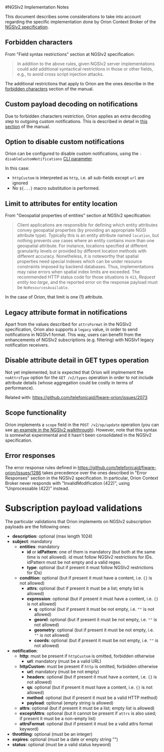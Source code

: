 #<a name="top"></a>NGSIv2 Implementation Notes

This document describes some considerations to take into account
regarding the specific implementation done by Orion Context Broker
of the [NGSIv2 specification](http://telefonicaid.github.io/fiware-orion/api/v2/stable/).

## Forbidden characters

From "Field syntax restrictions" section at NGSIv2 specification:

> In addition to the above rules, given NGSIv2 server implementations could add additional
> syntactical restrictions in those or other fields, e.g., to avoid cross script injection attacks.

The additional restrictions that apply to Orion are the ones describe in the
[forbidden characters](forbidden_characters.md) section of the manual.

## Custom payload decoding on notifications

Due to forbidden characters restriction, Orion applies an extra decoding step to outgoing
custom notifications. This is described in detail in [this section](forbidden_characters.md#custom-payload-special-treatment)
of the manual.

## Option to disable custom notifications

Orion can be configured to disable custom notifications, using the `-disableCustomNotifications` [CLI parameter](../admin/cli.md).

In this case:

* `httpCustom` is interpreted as `http`, i.e. all sub-fields except `url` are ignored
* No `${...}` macro substitution is performed.

## Limit to attributes for entity location

From "Geospatial properties of entities" section at NGSIv2 specification:

> Client applications are responsible for defining which entity attributes convey geospatial properties
> (by providing an appropriate NGSI attribute type). Typically this is an entity attribute named `location`,
> but nothing prevents use cases where an entity contains more than one geospatial attribute. For instance,
> locations specified at different granularity levels or provided by different location methods with different
> accuracy. Nonetheless, it is noteworthy that spatial properties need special indexes which can be under resource
> constraints imposed by backend databases. Thus, implementations may raise errors when spatial index limits are
> exceeded. The recommended HTTP status code for those situations is `413`, *Request entity too large*, and the
> reported error on the response payload must be `NoResourcesAvailable`.

In the case of Orion, that limit is one (1) attribute.

## Legacy attribute format in notifications

Apart from the values described for `attrsFormat` in the NGSIv2 specification, Orion also supports a
`legacy` value, in order to send notifications in NGSIv1 format. This way, users can benefit from the
enhancements of NGSIv2 subscriptions (e.g. filtering) with NGSIv1 legacy notification receivers.

## Disable attribute detail in GET types operation

Not yet implemented, but is expected that Orion will implmement the `noAttrsType` option for the
`GET /v2/types` operation in order to not include attribute details (whose aggregation could be
costly in terms of performance).

Related with: https://github.com/telefonicaid/fiware-orion/issues/2073

## Scope functionality

Orion implements a `scope` field in the `POST /v2/op/update` operation (you can see
[an example in the NGSIv2 walkthrough](walkthrough_apiv2.md#batch-operations)). However, note that this syntax is
somewhat experimental and it hasn't been consolidated in the NGSIv2 specification.

## Error responses

The error response rules defined in https://github.com/telefonicaid/fiware-orion/issues/1286 takes precedence over
the ones described in "Error Responses" section in the NGSIv2 specification. In particular, Orion Context
Broker never responds with "InvalidModification (422)", using "Unprocessable (422)" instead.

# Subscription payload validations

The particular validations that Orion implements on NGSIv2 subscription payloads are the following ones:

* **description**: optional (max length 1024)
* **subject**: mandatory
  * **entities**: mandatory
    * **id** or **idPattern**: one of them is mandatory (but both at the same time is not allowed). id
      must follow NGSIv2 restrictions for IDs. idPattern must be not empty and a valid regex.
    * **type**: optional (but if present it must follow NGSIv2 restrictions for IDs)
  * **condition**: optional (but if present it must have a content, i.e. `{}` is not allowed)
    * **attrs**: optional (but if present it must be a list; empty list is allowed)
    * **expression**: optional (but if present it must have a content, i.e. `{}` is not allowed)
      * **q**: optional (but if present it must be not empty, i.e. `""` is not allowed)
      * **georel**: optional (but if present it must be not empty, i.e. `""` is not allowed)
      * **geometry**: optional (but if present it must be not empty, i.e. `""` is not allowed)
      * **coords**: optional (but if present it must be not empty, i.e. `""` is not allowed)
* **notification**:
  * **http**: must be present if `httpCustom` is omitted, forbidden otherwise
    * **url**: mandatory (must be a valid URL)
  * **httpCustom**: must be present if `http` is omitted, forbidden otherwise
    * **url**: mandatory (must be not empty)
    * **headers**: optional (but if present it must have a content, i.e. `{}` is not allowed)
    * **qs**: optional (but if present it must have a content, i.e. `{}` is not allowed)
    * **method**: optional (but if present it must be a valid HTTP method)
    * **payload**: optional (empty string is allowed)
  * **attrs**: optional (but if present it must be a list; empty list is allowed)
  * **exceptAttrs**: optional (but it cannot be present if `attrs` is also used; if present it must be a non-empty list)
  * **attrsFormat**: optional (but if present it must be a valid attrs format keyword)
* **throttling**: optional (must be an integer)
* **expires**: optional (must be a date or empty string "")
* **status**: optional (must be a valid status keyword)

